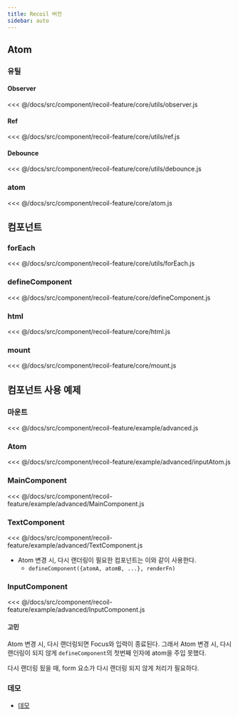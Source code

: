 ```yaml
---
title: Recoil 버전
sidebar: auto
---
```


## Atom
### 유틸
#### Observer
<<< @/docs/src/component/recoil-feature/core/utils/observer.js

#### Ref
<<< @/docs/src/component/recoil-feature/core/utils/ref.js

#### Debounce
<<< @/docs/src/component/recoil-feature/core/utils/debounce.js

### atom
<<< @/docs/src/component/recoil-feature/core/atom.js

## 컴포넌트
### forEach
<<< @/docs/src/component/recoil-feature/core/utils/forEach.js

### defineComponent
<<< @/docs/src/component/recoil-feature/core/defineComponent.js

### html
<<< @/docs/src/component/recoil-feature/core/html.js

### mount
<<< @/docs/src/component/recoil-feature/core/mount.js

## 컴포넌트 사용 예제
### 마운트
<<< @/docs/src/component/recoil-feature/example/advanced.js

### Atom
<<< @/docs/src/component/recoil-feature/example/advanced/inputAtom.js

### MainComponent
<<< @/docs/src/component/recoil-feature/example/advanced/MainComponent.js

### TextComponent
<<< @/docs/src/component/recoil-feature/example/advanced/TextComponent.js

- Atom 변경 시, 다시 랜더링이 필요한 컴포넌트는 이와 같이 사용한다.
  - `defineComponent({atomA, atomB, ...}, renderFn)`

### InputComponent
<<< @/docs/src/component/recoil-feature/example/advanced/InputComponent.js

#### 고민
Atom 변경 시, 다시 랜더링되면 Focus와 입력이 종료된다.
그래서 Atom 변경 시, 다시 랜더링이 되지 않게 `defineComponent`의 첫번째 인자에 atom을 주입 못했다.

다시 랜더링 됬을 때, form 요소가 다시 랜더링 되지 않게 처리가 필요하다.

### 데모
- [데모](https://chodragon9.github.io/dragonjs/docs/src/component/recoil-feature/example/advanced.html)
